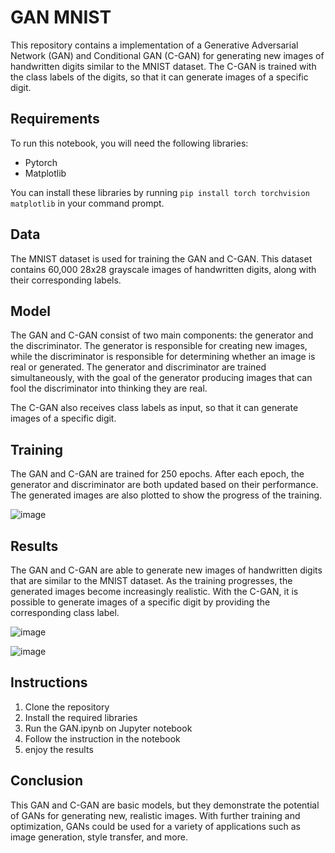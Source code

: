  # GAN MNIST

This repository contains a implementation of a Generative Adversarial Network (GAN) and Conditional GAN (C-GAN) for generating new images of handwritten digits similar to the MNIST dataset. The C-GAN is trained with the class labels of the digits, so that it can generate images of a specific digit.

## Requirements

To run this notebook, you will need the following libraries:
- Pytorch
- Matplotlib

You can install these libraries by running `pip install torch torchvision matplotlib` in your command prompt.

## Data

The MNIST dataset is used for training the GAN and C-GAN. This dataset contains 60,000 28x28 grayscale images of handwritten digits, along with their corresponding labels.

## Model

The GAN and C-GAN consist of two main components: the generator and the discriminator. The generator is responsible for creating new images, while the discriminator is responsible for determining whether an image is real or generated. The generator and discriminator are trained simultaneously, with the goal of the generator producing images that can fool the discriminator into thinking they are real.

The C-GAN also receives class labels as input, so that it can generate images of a specific digit.

## Training

The GAN and C-GAN are trained for 250 epochs. After each epoch, the generator and discriminator are both updated based on their performance. The generated images are also plotted to show the progress of the training.

![image](https://user-images.githubusercontent.com/82934994/214012544-9b6ab7be-ee67-454a-ba95-d5840edaa572.png)


## Results

The GAN and C-GAN are able to generate new images of handwritten digits that are similar to the MNIST dataset. As the training progresses, the generated images become increasingly realistic. With the C-GAN, it is possible to generate images of a specific digit by providing the corresponding class label.

![image](https://user-images.githubusercontent.com/82934994/214012311-64dddf7e-01a0-4573-9d33-7c6b514b5be7.png)

![image](https://user-images.githubusercontent.com/82934994/214012386-2a943e26-7a0c-435c-ac99-7f33d4f89482.png)


## Instructions

1. Clone the repository
2. Install the required libraries
3. Run the GAN.ipynb on Jupyter notebook
4. Follow the instruction in the notebook
5. enjoy the results

## Conclusion

This GAN and C-GAN are basic models, but they demonstrate the potential of GANs for generating new, realistic images. With further training and optimization, GANs could be used for a variety of applications such as image generation, style transfer, and more.
